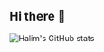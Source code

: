 ## Hi there 👋

![Halim's GitHub stats](https://github-readme-stats.vercel.app/api?username=KwonHalim&show_icons=true&theme=github_dark_dimmed)

<!--
**KwonHalim/KwonHalim** is a ✨ _special_ ✨ repository because its `README.md` (this file) appears on your GitHub profile.

Here are some ideas to get you started:

- 🔭 I’m currently working on ...
- 🌱 I’m currently learning ...
- 👯 I’m looking to collaborate on ...
- 🤔 I’m looking for help with ...
- 💬 Ask me about ...
- 📫 How to reach me: ...
- 😄 Pronouns: ...
- ⚡ Fun fact: ...
-->

